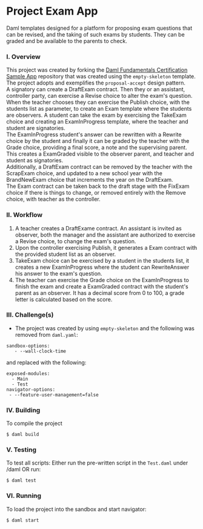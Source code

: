 # Project Exam App
Daml templates designed for a platform for proposing exam questions that can be revised, and the taking of such exams by students. They can be graded and be available to the parents to check.

### I. Overview 
This project was created by forking the [Daml Fundamentals Certification Sample App](https://github.com/DACH-NY/FundamentalsSampleApp) repository that was created using the `empty-skeleton` template. The project adopts and exemplifies the `proposal-accept` design pattern.  
A signatory can create a DraftExam contract. Then they or an assistant, controller party, can exercise a Revise choice to alter the exam's question.  
When the teacher chooses they can exercise the Publish choice, with the students list as parameter, to create an Exam template where the students are observers. A student can take the exam by exercising the TakeExam choice and creating an ExamInProgress template, where the teacher and student are signatories.   
The ExamInProgress student's answer can be rewritten with a Rewrite choice by the student and finally it can be graded by the teacher with the Grade choice, providing a final score, a note and the supervising parent. This creates a ExamGraded visible to the observer parent, and teacher and student as signatories.  
Additionally, a DraftExam contract can be removed by the teacher with the ScrapExam choice, and updated to a new school year with the BrandNewExam choice that increments the year on the DraftExam.  
The Exam contract can be taken back to the draft stage with the FixExam choice if there is things to change, or removed entirely with the Remove choice, with teacher as the controller.

### II. Workflow
1. A teacher creates a DraftExame contract. An assistant is invited as observer, both the manager and the assistant are authorized to exercise a Revise choice, to change the exam's question.
2. Upon the controller exercising Publish, it generates a Exam contract with the provided student list as an observer.
3. TakeExam choice can be exercised by a student in the students list, it creates a new ExamInProgress where the student can RewriteAnswer his answer to the exam's question.
4. The teacher can exercise the Grade choice on the ExamInProgress to finish the exam and create a ExamGraded contract with the student's parent as an observer. It has a decimal score from 0 to 100, a grade letter is calculated based on the score.  


### III. Challenge(s)
* The project was created by using `empty-skeleton` and the following was removed from `daml.yaml`:
```
sandbox-options:
   - --wall-clock-time
```
and replaced with the following:

```
exposed-modules:
  - Main
  - Test
navigator-options:
 - --feature-user-management=false
```

### IV. Building
To compile the project
```
$ daml build
```

### V. Testing
To test all scripts:
Either run the pre-written script in the `Test.daml` under /daml OR run:
```
$ daml test
```

### VI. Running
To load the project into the sandbox and start navigator:
```
$ daml start
```
